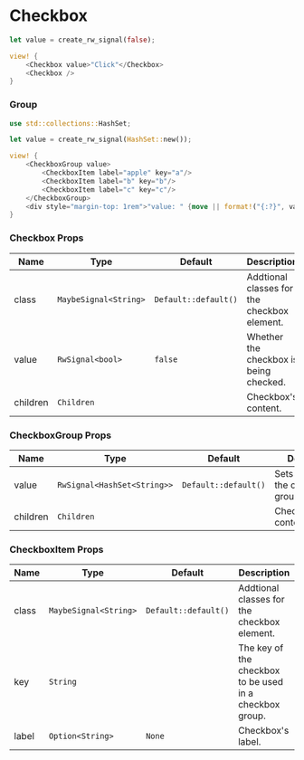 # Checkbox

```rust demo
let value = create_rw_signal(false);

view! {
    <Checkbox value>"Click"</Checkbox>
    <Checkbox />
}
```

### Group

```rust demo
use std::collections::HashSet;

let value = create_rw_signal(HashSet::new());

view! {
    <CheckboxGroup value>
        <CheckboxItem label="apple" key="a"/>
        <CheckboxItem label="b" key="b"/>
        <CheckboxItem label="c" key="c"/>
    </CheckboxGroup>
    <div style="margin-top: 1rem">"value: " {move || format!("{:?}", value.get())}</div>
}
```

### Checkbox Props

| Name     | Type                  | Default              | Description                                 |
| -------- | --------------------- | -------------------- | ------------------------------------------- |
| class    | `MaybeSignal<String>` | `Default::default()` | Addtional classes for the checkbox element. |
| value    | `RwSignal<bool>`      | `false`              | Whether the checkbox is being checked.      |
| children | `Children`            |                      | Checkbox's content.                         |

### CheckboxGroup Props

| Name     | Type                        | Default              | Description                           |
| -------- | --------------------------- | -------------------- | ------------------------------------- |
| value    | `RwSignal<HashSet<String>>` | `Default::default()` | Sets the value of the checkbox group. |
| children | `Children`                  |                      | CheckboxGroup's content.              |

### CheckboxItem Props

| Name  | Type                  | Default              | Description                                             |
| ----- | --------------------- | -------------------- | ------------------------------------------------------- |
| class | `MaybeSignal<String>` | `Default::default()` | Addtional classes for the checkbox element.             |
| key   | `String`              |                      | The key of the checkbox to be used in a checkbox group. |
| label | `Option<String>`      | `None`               | Checkbox's label.                                       |
